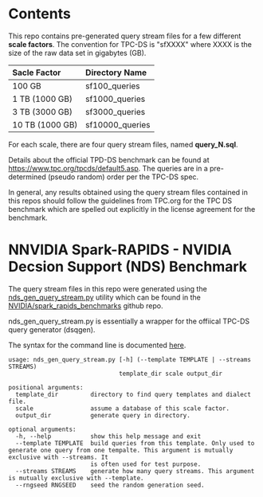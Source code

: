 # Contents
This repo contains pre-generated query stream files for a few different <b>scale factors</b>.
The convention for TPC-DS is "sfXXXX" where XXXX is the size of the raw data set in gigabytes (GB).  

|Sacle Factor|Directory Name|
|:-----------|:--------------|
|100 GB|sf100_queries|
|1 TB (1000 GB)|sf1000_queries|
|3 TB (3000 GB)|sf3000_queries|
10 TB (1000 GB)|sf10000_queries|


For each scale, there are four query stream files, named <b>query_N.sql</b>. 

Details about the official TPD-DS benchmark can be found at https://www.tpc.org/tpcds/default5.asp.
The queries are in a pre-determined (pseudo random) order per the TPC-DS spec. 

In general, any results obtained using the query stream files contained in this repos should follow the guidelines from TPC.org for the
TPC DS benchmark which are spelled out explicitly in the license agreement for the benchmark. 


# NNVIDIA Spark-RAPIDS - NVIDIA Decsion Support (NDS) Benchmark

The query stream files in this repo were generated using the 
[nds_gen_query_stream.py](https://github.com/NVIDIA/spark-rapids-benchmarks/blob/dev/nds/nds_gen_query_stream.py)
utility which can be found in the 
[NVIDIA/spark_rapids_benchmarks](https://github.com/NVIDIA/spark-rapids-benchmarks) github repo.

nds_gen_query_stream.py is essentially a wrapper for the offiical TPC-DS query generator (dsqgen). 

The syntax for the command line is documented [here](https://github.com/NVIDIA/spark-rapids-benchmarks/tree/dev/nds#query-generation).


```text
usage: nds_gen_query_stream.py [-h] (--template TEMPLATE | --streams STREAMS)
                               template_dir scale output_dir

positional arguments:
  template_dir         directory to find query templates and dialect file.
  scale                assume a database of this scale factor.
  output_dir           generate query in directory.

optional arguments:
  -h, --help           show this help message and exit
  --template TEMPLATE  build queries from this template. Only used to generate one query from one tempalte. This argument is mutually exclusive with --streams. It
                       is often used for test purpose.
  --streams STREAMS    generate how many query streams. This argument is mutually exclusive with --template.
  --rngseed RNGSEED    seed the random generation seed.
```


